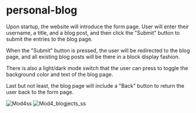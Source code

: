 # personal-blog

Upon startup, the website will introduce the form page. User will enter their username, a title, and a blog post, and then click the "Submit" button to submit the entries to the blog page.

When the "Submit" button is pressed, the user will be redirected to the blog page, and all existing blog posts will be there in a block display fashion.

There is also a light/dark mode switch that the user can press to toggle the background color and text of the blog page.

Last but not least, the blog page will include a "Back" button to return the user back to the form page.

![Mod4ss](https://github.com/user-attachments/assets/f9528764-773a-4c6f-ab4f-d1a63cda951d)
![Mod4_blogjects_ss](https://github.com/user-attachments/assets/ec3da524-f2ed-4c8c-a5af-44f8685dcc64)
